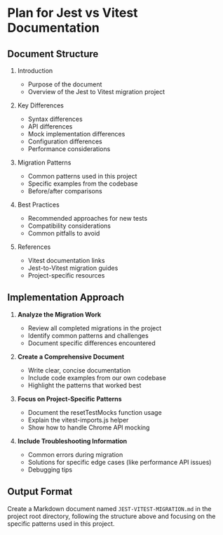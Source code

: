 # Plan for Jest vs Vitest Documentation

## Document Structure

1. Introduction

   - Purpose of the document
   - Overview of the Jest to Vitest migration project

2. Key Differences

   - Syntax differences
   - API differences
   - Mock implementation differences
   - Configuration differences
   - Performance considerations

3. Migration Patterns

   - Common patterns used in this project
   - Specific examples from the codebase
   - Before/after comparisons

4. Best Practices

   - Recommended approaches for new tests
   - Compatibility considerations
   - Common pitfalls to avoid

5. References
   - Vitest documentation links
   - Jest-to-Vitest migration guides
   - Project-specific resources

## Implementation Approach

1. **Analyze the Migration Work**

   - Review all completed migrations in the project
   - Identify common patterns and challenges
   - Document specific differences encountered

2. **Create a Comprehensive Document**

   - Write clear, concise documentation
   - Include code examples from our own codebase
   - Highlight the patterns that worked best

3. **Focus on Project-Specific Patterns**

   - Document the resetTestMocks function usage
   - Explain the vitest-imports.js helper
   - Show how to handle Chrome API mocking

4. **Include Troubleshooting Information**
   - Common errors during migration
   - Solutions for specific edge cases (like performance API issues)
   - Debugging tips

## Output Format

Create a Markdown document named `JEST-VITEST-MIGRATION.md` in the project root directory, following the structure above and focusing on the specific patterns used in this project.
